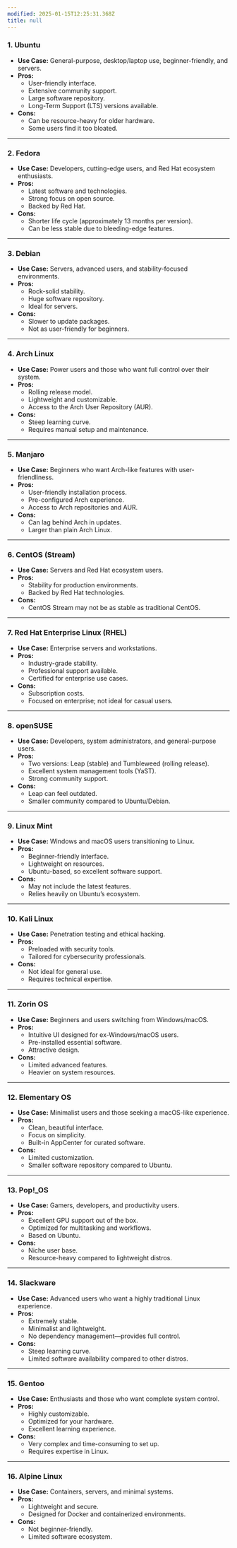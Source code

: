 ```yaml
---
modified: 2025-01-15T12:25:31.368Z
title: null
---
```


### **1. Ubuntu**

- **Use Case:** General-purpose, desktop/laptop use, beginner-friendly, and servers.
- **Pros:**
  - User-friendly interface.
  - Extensive community support.
  - Large software repository.
  - Long-Term Support (LTS) versions available.
- **Cons:**
  - Can be resource-heavy for older hardware.
  - Some users find it too bloated.

---

### **2. Fedora**

- **Use Case:** Developers, cutting-edge users, and Red Hat ecosystem enthusiasts.
- **Pros:**
  - Latest software and technologies.
  - Strong focus on open source.
  - Backed by Red Hat.
- **Cons:**
  - Shorter life cycle (approximately 13 months per version).
  - Can be less stable due to bleeding-edge features.

---

### **3. Debian**

- **Use Case:** Servers, advanced users, and stability-focused environments.
- **Pros:**
  - Rock-solid stability.
  - Huge software repository.
  - Ideal for servers.
- **Cons:**
  - Slower to update packages.
  - Not as user-friendly for beginners.

---

### **4. Arch Linux**

- **Use Case:** Power users and those who want full control over their system.
- **Pros:**
  - Rolling release model.
  - Lightweight and customizable.
  - Access to the Arch User Repository (AUR).
- **Cons:**
  - Steep learning curve.
  - Requires manual setup and maintenance.

---

### **5. Manjaro**

- **Use Case:** Beginners who want Arch-like features with user-friendliness.
- **Pros:**
  - User-friendly installation process.
  - Pre-configured Arch experience.
  - Access to Arch repositories and AUR.
- **Cons:**
  - Can lag behind Arch in updates.
  - Larger than plain Arch Linux.

---

### **6. CentOS (Stream)**

- **Use Case:** Servers and Red Hat ecosystem users.
- **Pros:**
  - Stability for production environments.
  - Backed by Red Hat technologies.
- **Cons:**
  - CentOS Stream may not be as stable as traditional CentOS.

---

### **7. Red Hat Enterprise Linux (RHEL)**

- **Use Case:** Enterprise servers and workstations.
- **Pros:**
  - Industry-grade stability.
  - Professional support available.
  - Certified for enterprise use cases.
- **Cons:**
  - Subscription costs.
  - Focused on enterprise; not ideal for casual users.

---

### **8. openSUSE**

- **Use Case:** Developers, system administrators, and general-purpose users.
- **Pros:**
  - Two versions: Leap (stable) and Tumbleweed (rolling release).
  - Excellent system management tools (YaST).
  - Strong community support.
- **Cons:**
  - Leap can feel outdated.
  - Smaller community compared to Ubuntu/Debian.

---

### **9. Linux Mint**

- **Use Case:** Windows and macOS users transitioning to Linux.
- **Pros:**
  - Beginner-friendly interface.
  - Lightweight on resources.
  - Ubuntu-based, so excellent software support.
- **Cons:**
  - May not include the latest features.
  - Relies heavily on Ubuntu’s ecosystem.

---

### **10. Kali Linux**

- **Use Case:** Penetration testing and ethical hacking.
- **Pros:**
  - Preloaded with security tools.
  - Tailored for cybersecurity professionals.
- **Cons:**
  - Not ideal for general use.
  - Requires technical expertise.

---

### **11. Zorin OS**

- **Use Case:** Beginners and users switching from Windows/macOS.
- **Pros:**
  - Intuitive UI designed for ex-Windows/macOS users.
  - Pre-installed essential software.
  - Attractive design.
- **Cons:**
  - Limited advanced features.
  - Heavier on system resources.

---

### **12. Elementary OS**

- **Use Case:** Minimalist users and those seeking a macOS-like experience.
- **Pros:**
  - Clean, beautiful interface.
  - Focus on simplicity.
  - Built-in AppCenter for curated software.
- **Cons:**
  - Limited customization.
  - Smaller software repository compared to Ubuntu.

---

### **13. Pop!\_OS**

- **Use Case:** Gamers, developers, and productivity users.
- **Pros:**
  - Excellent GPU support out of the box.
  - Optimized for multitasking and workflows.
  - Based on Ubuntu.
- **Cons:**
  - Niche user base.
  - Resource-heavy compared to lightweight distros.

---

### **14. Slackware**

- **Use Case:** Advanced users who want a highly traditional Linux experience.
- **Pros:**
  - Extremely stable.
  - Minimalist and lightweight.
  - No dependency management—provides full control.
- **Cons:**
  - Steep learning curve.
  - Limited software availability compared to other distros.

---

### **15. Gentoo**

- **Use Case:** Enthusiasts and those who want complete system control.
- **Pros:**
  - Highly customizable.
  - Optimized for your hardware.
  - Excellent learning experience.
- **Cons:**
  - Very complex and time-consuming to set up.
  - Requires expertise in Linux.

---

### **16. Alpine Linux**

- **Use Case:** Containers, servers, and minimal systems.
- **Pros:**
  - Lightweight and secure.
  - Designed for Docker and containerized environments.
- **Cons:**
  - Not beginner-friendly.
  - Limited software ecosystem.
